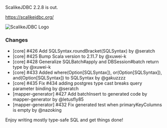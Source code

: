 ScalikeJDBC 2.2.8 is out. 

https://scalikejdbc.org/

![ScalikeJDBC Logo](https://scalikejdbc.org/images/logo.png)

### Changes

- [core] #426 Add SQLSyntax.roundBracket(SQLSyntax) by @seratch
- [core] #425 Bump Scala version to 2.11.7 by @xuwei-k
- [core] #428 Generalize SQLBatch#apply and DBSession#batch return type by @xuwei-k
- [core] #433 Added where(Option[SQLSyntax]), or(Option[SQLSyntax]), and(Option[SQLSyntax]) to SQLSyntax by @gakuzzzz
- [core] #435 Fix #434 adding postgres type cast breaks query parameter binding  by @seratch
- [mapper-generator] #427 Add batchInsert to generated code by mapper-generator by @letusfly85
- [mapper-generator] #432 Fix generated test when primaryKeyColumns is empty by @nazoking

Enjoy writing mostly type-safe SQL and get things done!

